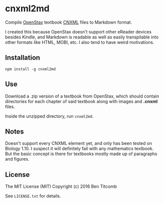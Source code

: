 cnxml2md
========

Compile [OpenStax](http://openstax.org) textbook [CNXML](http://cnx.org/contents/hQ2d68e4@10/Frequently-Asked-Questions) files to Markdown format.

I created this because OpenStax doesn't support other eReader devices besides Kindle, and Markdown is readable as well as easily transpilable into other formats like HTML, MOBI, etc.  I also tend to have weird motivations.

## Installation

```npm install -g cnxml2md```

## Use

Download a .zip version of a textbook from OpenStax, which should contain directories for each chapter of said textbook along with images and **.cnxml** files.

Inside the unzipped directory, run `cnxml2md`.

## Notes

Doesn't support every CNXML element yet, and only has been tested on Biology 1.10.  I suspect it will definitely fail with any mathematics textbook.  But the basic concept is there for textbooks mostly made up of paragraphs and figures.

## License

The MIT License (MIT)
Copyright (c) 2016 Ben Titcomb

See `LICENSE.txt` for details.
